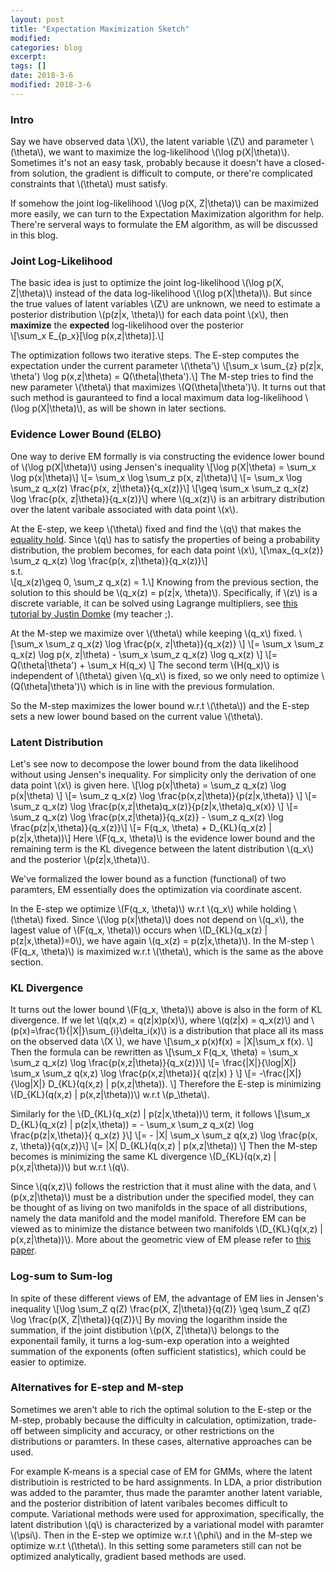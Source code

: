 ```yaml
---
layout: post
title: "Expectation Maximization Sketch"
modified:
categories: blog
excerpt:
tags: []
date: 2018-3-6
modified: 2018-3-6
---
```


### Intro
Say we have observed data \\(X\\), the latent variable \\(Z\\) and parameter \\(\theta\\), we want to maximize the log-likelihood \\(\log p(X\|\theta)\\).  Sometimes it's not an easy task, probably because it doesn't have a closed-from solution, the gradient is difficult to compute, or there're complicated constraints that \\(\theta\\) must satisfy. 

If somehow the joint log-likelihood \\(\log p(X, Z\|\theta)\\) can be maximized more easily, we can turn to the Expectation Maximization algorithm for help. There're serveral ways to formulate the EM algorithm, as will be discussed in this blog.

### Joint Log-Likelihood
The basic idea is just to optimize the joint log-likelihood \\(\log p(X, Z\|\theta)\\) instead of the data log-likelihood \\(\log p(X\|\theta)\\). But since the true values of latent variables \\(Z\\) are unknown, we need to estimate a posterior distribution \\(p(z|x, \theta)\\) for each data point \\(x\\), then **maximize** the **expected** log-likelihood over the posterior  
\\[\sum_x E_{p_x}[\log p(x,z|\theta)].\\]  

The optimization follows two iterative steps. The E-step computes the expectation under the current parameter \\(\theta'\\)
\\[\sum_x \sum_{z} p(z|x, \theta') \log p(x,z|\theta) = Q(\theta|\theta').\\]
The M-step tries to find the new parameter \\(\theta\\) that maximizes \\(Q(\theta|\theta')\\). It turns out that such method is gauranteed to find a local maximum data log-likelihood \\(\log p(X\|\theta)\\), as will be shown in later sections.

### Evidence Lower Bound (ELBO)
One way to derive EM formally is via constructing the evidence lower bound of \\(\log p(X\|\theta)\\) using Jensen's inequality
\\[\log p(X\|\theta) = \sum_x \log p(x\|\theta)\\]
\\[= \sum_x \log \sum_z p(x, z\|\theta)\\]
\\[= \sum_x \log \sum_z q_x(z) \frac{p(x, z\|\theta)}{q_x(z)}\\]
\\[\geq \sum_x \sum_z q_x(z) \log \frac{p(x, z\|\theta)}{q_x(z)}\\]
where \\(q_x(z)\\) is an arbitrary distribution over the latent varibale associated with data point \\(x\\).

At the E-step, we keep \\(\theta\\) fixed and find the \\(q\\) that makes the [equality hold](https://en.wikipedia.org/wiki/Jensen%27s_inequality#Information_theory). Since \\(q\\) has to satisfy the properties of being a probability distribution, the problem becomes, for each data point \\(x\\),
\\[\max_{q_x(z)} \sum_z q_x(z) \log \frac{p(x, z\|\theta)}{q_x(z)}\\]  
s.t.  
\\[q_x(z)\geq 0, \sum_z q_x(z) = 1.\\]
Knowing from the previous section, the solution to this should be \\(q_x(z) = p(z|x, \theta)\\). Specifically, if \\(z\\) is a discrete variable, it can be solved using Lagrange multipliers, see [this tutorial by Justin Domke](https://www.ics.uci.edu/~smyth/courses/cs274/readings/domke_notes_on_EM.pdf) (my teacher ;).

At the M-step we maximize over \\(\theta\\) while keeping \\(q_x\\) fixed.
\\[\sum_x \sum_z q_x(z) \log \frac{p(x, z\|\theta)}{q_x(z)} \\]
\\[= \sum_x \sum_z q_x(z) \log p(x, z\|\theta) - \sum_x \sum_z q_x(z) \log q_x(z) \\]
\\[= Q(\theta|\theta') + \sum_x H(q_x) \\]
The second term \\(H(q_x)\\) is independent of \\(\theta\\) given \\(q_x\\) is fixed, so we only need to optimize \\(Q(\theta|\theta')\\) which is in line with the previous formulation.

So the M-step maximizes the lower bound w.r.t \\(\theta\\)) and the E-step sets a new lower bound based on the current value \\(\theta\\).

### Latent Distribution
Let's see now to decompose the lower bound from the data likelihood without using Jensen's inequality. For simplicity only the derivation of one data point \\(x\\) is given here.
\\[\log p(x\|\theta) = \sum_z q_x(z) \log p(x\|\theta) \\]
\\[= \sum_z q_x(z) \log \frac{p(x,z\|\theta)}{p(z\|x,\theta)} \\]
\\[= \sum_z q_x(z) \log \frac{p(x,z\|\theta)q_x(z)}{p(z\|x,\theta)q_x(x)} \\]
\\[= \sum_z q_x(z) \log \frac{p(x,z\|\theta)}{q_x(z)} - \sum_z q_x(z) \log \frac{p(z\|x,\theta)}{q_x(z)}\\]
\\[= F(q_x, \theta) + D_{KL}(q_x(z) \| p(z\|x,\theta))\\]
Here \\(F(q_x, \theta)\\) is the evidence lower bound and the remaining term is the KL divegence between the latent distribution \\(q_x\\) and the posterior \\(p(z\|x,\theta)\\). 

We've formalized the lower bound as a function (functional) of two paramters, EM essentially does the optimization via coordinate ascent. 

In the E-step we optimize \\(F(q_x, \theta)\\) w.r.t \\(q_x\\) while holding \\(\theta\\) fixed. Since \\(\log p(x\|\theta)\\) does not depend on \\(q_x\\), the lagest value of \\(F(q_x, \theta)\\) occurs when \\(D_{KL}(q_x(z) \| p(z\|x,\theta))=0\\), we have again \\(q_x(z) = p(z\|x,\theta)\\). In the M-step \\(F(q_x, \theta)\\) is maximized w.r.t \\(\theta\\), which is the same as the above section.

### KL Divergence
It turns out the lower bound \\(F(q_x, \theta)\\) above is also in the form of KL divergence. If we let \\(q(x,z) = q(z\|x)p(x)\\), where \\(q(z\|x) = q_x(z)\\) and \\(p(x)=\frac{1}{\|X\|}\sum_{i}\delta_i(x)\\) is a distribution that place all its mass on the observed data \\(X \\), we have
\\[\sum_x p(x)f(x) = \|X\|\sum_x f(x). \\]
Then the formula can be rewritten as 
\\[\sum_x F(q_x, \theta) = \sum_x \sum_z q_x(z) \log \frac{p(x,z\|\theta)}{q_x(z)}\\]
\\[= \frac{\|X\|}{\log\|X\|} \sum_x \sum_z q(x,z) \log \frac{p(x,z\|\theta)}{ q(z\|x) } \\]
\\[= -\frac{\|X\|}{\log\|X\|} D_{KL}(q(x,z) \| p(x,z\|\theta)). \\]
Therefore the E-step is minimizing \\(D_{KL}(q(x,z) \| p(x,z\|\theta))\\) w.r.t \\(p_\theta\\).

Similarly for the \\(D_{KL}(q_x(z) \| p(z\|x,\theta))\\) term, it follows
\\[\sum_x D_{KL}(q_x(z) \| p(z\|x,\theta)) = - \sum_x \sum_z q_x(z) \log \frac{p(z\|x,\theta)}{ q_x(z) }\\]
\\[= - \|X\| \sum_x \sum_z q(x,z) \log \frac{p(x, z, \theta)}{q(x,z)}\\]
\\[= \|X\| D_{KL}(q(x,z) \| p(x,z\|\theta)) \\]
Then the M-step becomes is minimizing the same KL divergence \\(D_{KL}(q(x,z) \| p(x,z\|\theta))\\) but w.r.t \\(q\\). 

Since \\(q(x,z)\\) follows the restriction that it must aline with the data, and \\(p(x,z\|\theta)\\) must be a distribution under the specified model, they can be thought of as living on two manifolds in the space of all distributions, namely the data manifold and the model manifold. Therefore EM can be viewed as to minimize the distance between two manifolds \\(D_{KL}(q(x,z) \| p(x,z\|\theta))\\). More about the geometric view of EM please refer to [this paper](http://mi.eng.cam.ac.uk/~wjb31/PUBS/igmlc.ciss96.pdf).

### Log-sum to Sum-log
In spite of these different views of EM, the advantage of EM lies in Jensen's inequality
\\[\log \sum_Z q(Z) \frac{p(X, Z\|\theta)}{q(Z)} \geq \sum_Z q(Z) \log \frac{p(X, Z\|\theta)}{q(Z)}\\]
By moving the logarithm inside the summation, if the joint distibution \\(p(X, Z\|\theta)\\) belongs to the exponentail family, it turns a log-sum-exp operation into a weighted summation of the exponents (often sufficient statistics), which could be easier to optimize.

### Alternatives for E-step and M-step
Sometimes we aren't able to rich the optimal solution to the E-step or the M-step, probably because the difficulty in calculation, optimization, trade-off between simplicity and accuracy, or other restrictions on the distributions or paramters. In these cases, alternative approaches can be used.

For example K-means is a special case of EM for GMMs, where the latent distributioin is restricted to be hard assignments. In LDA, a prior distribution was added to the paramter, thus made the paramter another latent variable, and the posterior distribition of latent varibales becomes difficult to compute. Variational methods were used for approximation, specifically, the latent distribution \\(q\\) is characterized by a variational model with paramter \\(\psi\\). Then in the E-step we optimize w.r.t \\(\phi\\) and in the M-step we optimize w.r.t \\(\theta\\). In this setting some parameters still can not be optimized analytically, gradient based methods are used.
